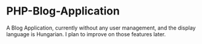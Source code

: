 # PHP-Blog-Application
A Blog Application, currently without any user management, and the display language is Hungarian. I plan to improve on those features later.
